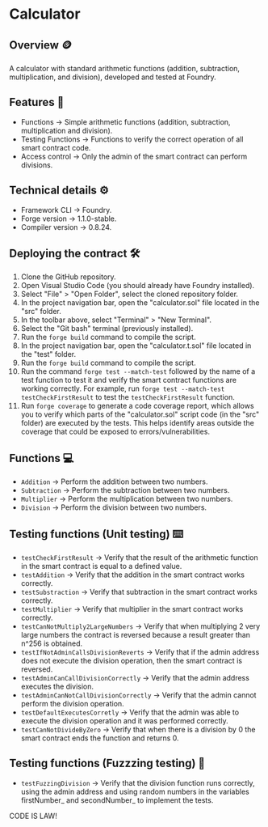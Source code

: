 # Calculator
## Overview 🪙
A calculator with standard arithmetic functions (addition, subtraction, multiplication, and division), developed and tested at Foundry.
## Features 📃
* Functions -> Simple arithmetic functions (addition, subtraction, multiplication and division).
* Testing Functions -> Functions to verify the correct operation of all smart contract code.
* Access control -> Only the admin of the smart contract can perform divisions.
## Technical details ⚙️
* Framework CLI -> Foundry.
* Forge version -> 1.1.0-stable.
* Compiler version -> 0.8.24.
## Deploying the contract 🛠️
1. Clone the GitHub repository.
2. Open Visual Studio Code (you should already have Foundry installed).
3. Select "File" > "Open Folder", select the cloned repository folder.
4. In the project navigation bar, open the "calculator.sol" file located in the "src" folder.
5. In the toolbar above, select "Terminal" > "New Terminal".
6. Select the "Git bash" terminal (previously installed).
7. Run the `forge build` command to compile the script.
8. In the project navigation bar, open the "calculator.t.sol" file located in the "test" folder.
9. Run the `forge build` command to compile the script.
10. Run the command `forge test --match-test` followed by the name of a test function to test it and verify the smart contract functions are working correctly. For example, run `forge test --match-test testCheckFirstResult` to test the `testCheckFirstResult` function.
11. Run `forge coverage` to generate a code coverage report, which allows you to verify which parts of the "calculator.sol" script code (in the "src" folder) are executed by the tests. This helps identify areas outside the coverage that could be exposed to errors/vulnerabilities.
## Functions 💻
* `Addition` -> Perform the addition between two numbers.
* `Subtraction` -> Perform the subtraction between two numbers.
* `Multiplier` -> Perform the multiplication between two numbers.
* `Division` -> Perform the division between two numbers.
## Testing functions (Unit testing) ⌨️
* `testCheckFirstResult` -> Verify that the result of the arithmetic function in the smart contract is equal to a defined value.
* `testAddition` -> Verify that the addition in the smart contract works correctly.
* `testSubstraction` -> Verify that subtraction in the smart contract works correctly.
* `testMultiplier` -> Verify that multiplier in the smart contract works correctly.
* `testCanNotMultiply2LargeNumbers` -> Verify that when multiplying 2 very large numbers the contract is reversed because a result greater than n^256 is obtained.
* `testIfNotAdminCallsDivisionReverts` -> Verify that if the admin address does not execute the division operation, then the smart contract is reversed.
* `testAdminCanCallDivisionCorrectly` -> Verify that the admin address executes the division.
* `testAdminCanNotCallDivisionCorrectly` -> Verify that the admin cannot perform the division operation.
* `testDefaultExecutesCorretly` -> Verify that the admin was able to execute the division operation and it was performed correctly.
* `testCanNotDivideByZero` -> Verify that when there is a division by 0 the smart contract ends the function and returns 0.
## Testing functions (Fuzzzing testing) 🎲
* `testFuzzingDivision` -> Verify that the division function runs correctly, using the admin address and using random numbers in the variables firstNumber_ and secondNumber_ to implement the tests.

CODE IS LAW!
